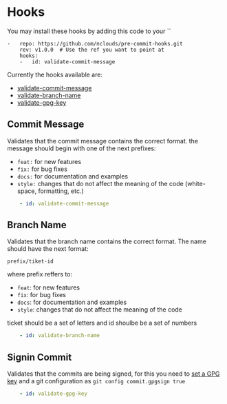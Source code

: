 # Hooks

You may install these hooks by adding this code to your ``

```
-   repo: https://github.com/nclouds/pre-commit-hooks.git
    rev: v1.0.0  # Use the ref you want to point at
    hooks:
    -   id: validate-commit-message
```
Currently the hooks available are:
 * [validate-commit-message](#commit-message)
 * [validate-branch-name](#branch-name)
 * [validate-gpg-key](#signin-commit)

## Commit Message

Validates that the commit message contains the correct format. the message should begin with one of the next prefixes:
- `feat:` for new features
- `fix:` for bug fixes
- `docs:` for documentation and examples
- `style:` changes that do not affect the meaning of the code (white-space, formatting, etc.)

```yaml
    - id: validate-commit-message
```

## Branch Name

Validates that the branch name contains the correct format. The name should have the next format: 

`prefix/tiket-id`

where prefix reffers to:
- `feat`: for new features
- `fix`: for bug fixes
- `docs`: for documentation and examples
- `style`: changes that do not affect the meaning of the code

ticket should be a set of letters and id shoulbe be a set of numbers

```yaml
    - id: validate-branch-name
```

## Signin Commit

Validates that the commits are being signed, for this you need to [set a GPG key](https://docs.github.com/es/authentication/managing-commit-signature-verification/adding-a-new-gpg-key-to-your-github-account) and a git configuration as `git config commit.gpgsign true`

```yaml
    - id: validate-gpg-key
```